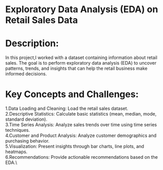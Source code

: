 # Exploratory Data Analysis (EDA) on Retail Sales Data


# Description:

In this project,I worked with a dataset containing information about retail sales. The goal is
to perform exploratory data analysis (EDA) to uncover patterns, trends, and insights that can
help the retail business make informed decisions.


# Key Concepts and Challenges:

1.Data Loading and Cleaning: Load the retail sales dataset.\
2.Descriptive Statistics: Calculate basic statistics (mean, median, mode, standard deviation).\
3.Time Series Analysis: Analyze sales trends over time using time series techniques.\
4.Customer and Product Analysis: Analyze customer demographics and purchasing behavior.\
5.Visualization: Present insights through bar charts, line plots, and heatmaps.\
6.Recommendations: Provide actionable recommendations based on the EDA.\
